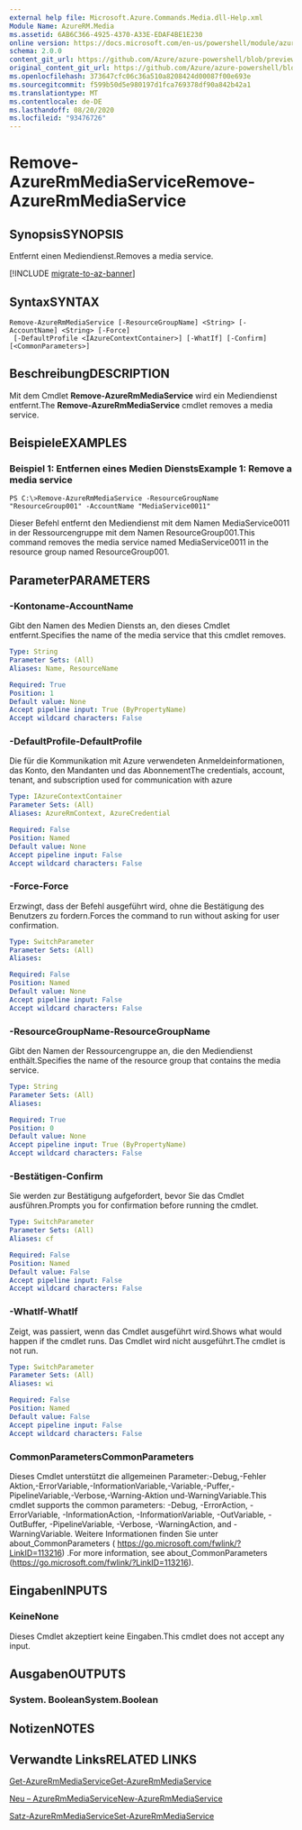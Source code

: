 ```yaml
---
external help file: Microsoft.Azure.Commands.Media.dll-Help.xml
Module Name: AzureRM.Media
ms.assetid: 6AB6C366-4925-4370-A33E-EDAF4BE1E230
online version: https://docs.microsoft.com/en-us/powershell/module/azurerm.media/remove-azurermmediaservice
schema: 2.0.0
content_git_url: https://github.com/Azure/azure-powershell/blob/preview/src/ResourceManager/Media/Commands.Media/help/Remove-AzureRmMediaService.md
original_content_git_url: https://github.com/Azure/azure-powershell/blob/preview/src/ResourceManager/Media/Commands.Media/help/Remove-AzureRmMediaService.md
ms.openlocfilehash: 373647cfc06c36a510a8208424d00087f00e693e
ms.sourcegitcommit: f599b50d5e980197d1fca769378df90a842b42a1
ms.translationtype: MT
ms.contentlocale: de-DE
ms.lasthandoff: 08/20/2020
ms.locfileid: "93476726"
---
```

# <span data-ttu-id="fb445-101">Remove-AzureRmMediaService</span><span class="sxs-lookup"><span data-stu-id="fb445-101">Remove-AzureRmMediaService</span></span>

## <span data-ttu-id="fb445-102">Synopsis</span><span class="sxs-lookup"><span data-stu-id="fb445-102">SYNOPSIS</span></span>
<span data-ttu-id="fb445-103">Entfernt einen Mediendienst.</span><span class="sxs-lookup"><span data-stu-id="fb445-103">Removes a media service.</span></span>

[!INCLUDE [migrate-to-az-banner](../../includes/migrate-to-az-banner.md)]

## <span data-ttu-id="fb445-104">Syntax</span><span class="sxs-lookup"><span data-stu-id="fb445-104">SYNTAX</span></span>

```
Remove-AzureRmMediaService [-ResourceGroupName] <String> [-AccountName] <String> [-Force]
 [-DefaultProfile <IAzureContextContainer>] [-WhatIf] [-Confirm] [<CommonParameters>]
```

## <span data-ttu-id="fb445-105">Beschreibung</span><span class="sxs-lookup"><span data-stu-id="fb445-105">DESCRIPTION</span></span>
<span data-ttu-id="fb445-106">Mit dem Cmdlet **Remove-AzureRmMediaService** wird ein Mediendienst entfernt.</span><span class="sxs-lookup"><span data-stu-id="fb445-106">The **Remove-AzureRmMediaService** cmdlet removes a media service.</span></span>

## <span data-ttu-id="fb445-107">Beispiele</span><span class="sxs-lookup"><span data-stu-id="fb445-107">EXAMPLES</span></span>

### <span data-ttu-id="fb445-108">Beispiel 1: Entfernen eines Medien Diensts</span><span class="sxs-lookup"><span data-stu-id="fb445-108">Example 1: Remove a media service</span></span>
```
PS C:\>Remove-AzureRmMediaService -ResourceGroupName "ResourceGroup001" -AccountName "MediaService0011"
```

<span data-ttu-id="fb445-109">Dieser Befehl entfernt den Mediendienst mit dem Namen MediaService0011 in der Ressourcengruppe mit dem Namen ResourceGroup001.</span><span class="sxs-lookup"><span data-stu-id="fb445-109">This command removes the media service named MediaService0011 in the resource group named ResourceGroup001.</span></span>

## <span data-ttu-id="fb445-110">Parameter</span><span class="sxs-lookup"><span data-stu-id="fb445-110">PARAMETERS</span></span>

### <span data-ttu-id="fb445-111">-Kontoname</span><span class="sxs-lookup"><span data-stu-id="fb445-111">-AccountName</span></span>
<span data-ttu-id="fb445-112">Gibt den Namen des Medien Diensts an, den dieses Cmdlet entfernt.</span><span class="sxs-lookup"><span data-stu-id="fb445-112">Specifies the name of the media service that this cmdlet removes.</span></span>

```yaml
Type: String
Parameter Sets: (All)
Aliases: Name, ResourceName

Required: True
Position: 1
Default value: None
Accept pipeline input: True (ByPropertyName)
Accept wildcard characters: False
```

### <span data-ttu-id="fb445-113">-DefaultProfile</span><span class="sxs-lookup"><span data-stu-id="fb445-113">-DefaultProfile</span></span>
<span data-ttu-id="fb445-114">Die für die Kommunikation mit Azure verwendeten Anmeldeinformationen, das Konto, den Mandanten und das Abonnement</span><span class="sxs-lookup"><span data-stu-id="fb445-114">The credentials, account, tenant, and subscription used for communication with azure</span></span>

```yaml
Type: IAzureContextContainer
Parameter Sets: (All)
Aliases: AzureRmContext, AzureCredential

Required: False
Position: Named
Default value: None
Accept pipeline input: False
Accept wildcard characters: False
```

### <span data-ttu-id="fb445-115">-Force</span><span class="sxs-lookup"><span data-stu-id="fb445-115">-Force</span></span>
<span data-ttu-id="fb445-116">Erzwingt, dass der Befehl ausgeführt wird, ohne die Bestätigung des Benutzers zu fordern.</span><span class="sxs-lookup"><span data-stu-id="fb445-116">Forces the command to run without asking for user confirmation.</span></span>

```yaml
Type: SwitchParameter
Parameter Sets: (All)
Aliases: 

Required: False
Position: Named
Default value: None
Accept pipeline input: False
Accept wildcard characters: False
```

### <span data-ttu-id="fb445-117">-ResourceGroupName</span><span class="sxs-lookup"><span data-stu-id="fb445-117">-ResourceGroupName</span></span>
<span data-ttu-id="fb445-118">Gibt den Namen der Ressourcengruppe an, die den Mediendienst enthält.</span><span class="sxs-lookup"><span data-stu-id="fb445-118">Specifies the name of the resource group that contains the media service.</span></span>

```yaml
Type: String
Parameter Sets: (All)
Aliases: 

Required: True
Position: 0
Default value: None
Accept pipeline input: True (ByPropertyName)
Accept wildcard characters: False
```

### <span data-ttu-id="fb445-119">-Bestätigen</span><span class="sxs-lookup"><span data-stu-id="fb445-119">-Confirm</span></span>
<span data-ttu-id="fb445-120">Sie werden zur Bestätigung aufgefordert, bevor Sie das Cmdlet ausführen.</span><span class="sxs-lookup"><span data-stu-id="fb445-120">Prompts you for confirmation before running the cmdlet.</span></span>

```yaml
Type: SwitchParameter
Parameter Sets: (All)
Aliases: cf

Required: False
Position: Named
Default value: False
Accept pipeline input: False
Accept wildcard characters: False
```

### <span data-ttu-id="fb445-121">-WhatIf</span><span class="sxs-lookup"><span data-stu-id="fb445-121">-WhatIf</span></span>
<span data-ttu-id="fb445-122">Zeigt, was passiert, wenn das Cmdlet ausgeführt wird.</span><span class="sxs-lookup"><span data-stu-id="fb445-122">Shows what would happen if the cmdlet runs.</span></span>
<span data-ttu-id="fb445-123">Das Cmdlet wird nicht ausgeführt.</span><span class="sxs-lookup"><span data-stu-id="fb445-123">The cmdlet is not run.</span></span>

```yaml
Type: SwitchParameter
Parameter Sets: (All)
Aliases: wi

Required: False
Position: Named
Default value: False
Accept pipeline input: False
Accept wildcard characters: False
```

### <span data-ttu-id="fb445-124">CommonParameters</span><span class="sxs-lookup"><span data-stu-id="fb445-124">CommonParameters</span></span>
<span data-ttu-id="fb445-125">Dieses Cmdlet unterstützt die allgemeinen Parameter:-Debug,-Fehler Aktion,-ErrorVariable,-InformationVariable,-Variable,-Puffer,-PipelineVariable,-Verbose,-Warning-Aktion und-WarningVariable.</span><span class="sxs-lookup"><span data-stu-id="fb445-125">This cmdlet supports the common parameters: -Debug, -ErrorAction, -ErrorVariable, -InformationAction, -InformationVariable, -OutVariable, -OutBuffer, -PipelineVariable, -Verbose, -WarningAction, and -WarningVariable.</span></span> <span data-ttu-id="fb445-126">Weitere Informationen finden Sie unter about_CommonParameters ( https://go.microsoft.com/fwlink/?LinkID=113216) .</span><span class="sxs-lookup"><span data-stu-id="fb445-126">For more information, see about_CommonParameters (https://go.microsoft.com/fwlink/?LinkID=113216).</span></span>

## <span data-ttu-id="fb445-127">Eingaben</span><span class="sxs-lookup"><span data-stu-id="fb445-127">INPUTS</span></span>

### <span data-ttu-id="fb445-128">Keine</span><span class="sxs-lookup"><span data-stu-id="fb445-128">None</span></span>
<span data-ttu-id="fb445-129">Dieses Cmdlet akzeptiert keine Eingaben.</span><span class="sxs-lookup"><span data-stu-id="fb445-129">This cmdlet does not accept any input.</span></span>

## <span data-ttu-id="fb445-130">Ausgaben</span><span class="sxs-lookup"><span data-stu-id="fb445-130">OUTPUTS</span></span>

### <span data-ttu-id="fb445-131">System. Boolean</span><span class="sxs-lookup"><span data-stu-id="fb445-131">System.Boolean</span></span>

## <span data-ttu-id="fb445-132">Notizen</span><span class="sxs-lookup"><span data-stu-id="fb445-132">NOTES</span></span>

## <span data-ttu-id="fb445-133">Verwandte Links</span><span class="sxs-lookup"><span data-stu-id="fb445-133">RELATED LINKS</span></span>

[<span data-ttu-id="fb445-134">Get-AzureRmMediaService</span><span class="sxs-lookup"><span data-stu-id="fb445-134">Get-AzureRmMediaService</span></span>](./Get-AzureRmMediaService.md)

[<span data-ttu-id="fb445-135">Neu – AzureRmMediaService</span><span class="sxs-lookup"><span data-stu-id="fb445-135">New-AzureRmMediaService</span></span>](./New-AzureRmMediaService.md)

[<span data-ttu-id="fb445-136">Satz-AzureRmMediaService</span><span class="sxs-lookup"><span data-stu-id="fb445-136">Set-AzureRmMediaService</span></span>](./Set-AzureRmMediaService.md)


